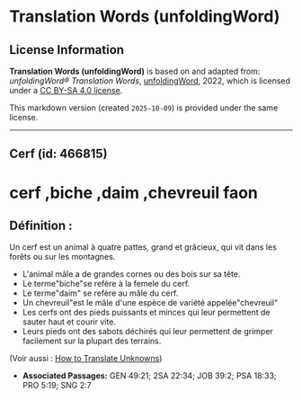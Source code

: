 # Translation Words (unfoldingWord)

## License Information

**Translation Words (unfoldingWord)** is based on and adapted from: _unfoldingWord® Translation Words_, [unfoldingWord](https://unfoldingword.org/utw), 2022, which is licensed under a [CC BY-SA 4.0 license](https://creativecommons.org/licenses/by-sa/4.0/legalcode.en).

This markdown version (created `2025-10-09`) is provided under the same license.



--------------------------------

## Cerf (id: 466815)

cerf ,biche ,daim ,chevreuil faon
=================================

Définition :
------------

Un cerf est un animal à quatre pattes, grand et grâcieux, qui vit dans les forêts ou sur les montagnes.

* L'animal mâle a de grandes cornes ou des bois sur sa tête.
* Le terme"biche"se refère à la femele du cerf.
* Le terme"daim" se refère au mâle du cerf.
* Un chevreuil"est le mâle d'une espèce de variété appelée"chevreuil"
* Les cerfs ont des pieds puissants et minces qui leur permettent de sauter haut et courir vite.
* Leurs pieds ont des sabots déchirés qui leur permettent de grimper facilement sur la plupart des terrains.

(Voir aussi : [How to Translate Unknowns](rc://en/ta/man/translate/translate-unknown))

* **Associated Passages:** GEN 49:21; 2SA 22:34; JOB 39:2; PSA 18:33; PRO 5:19; SNG 2:7

